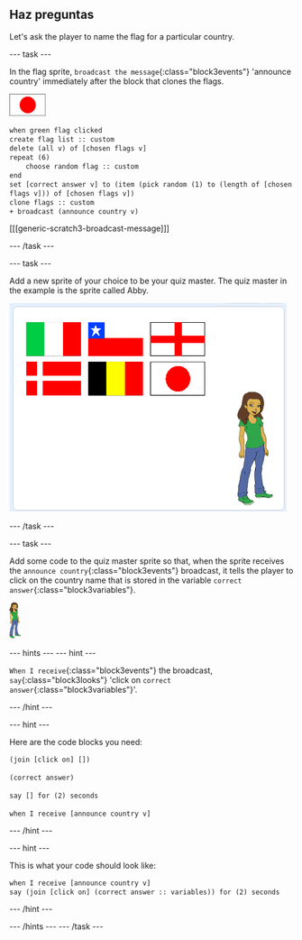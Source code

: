 ## Haz preguntas

Let's ask the player to name the flag for a particular country.

\--- task \---

In the flag sprite, `broadcast the message`{:class="block3events"} 'announce country' immediately after the block that clones the flags.

![Flag sprite](images/flag-sprite.png)

```blocks3
when green flag clicked
create flag list :: custom
delete (all v) of [chosen flags v]
repeat (6)
    choose random flag :: custom
end
set [correct answer v] to (item (pick random (1) to (length of [chosen flags v])) of [chosen flags v])
clone flags :: custom
+ broadcast (announce country v)

```

[[[generic-scratch3-broadcast-message]]]

\--- /task \---

\--- task \---

Add a new sprite of your choice to be your quiz master. The quiz master in the example is the sprite called Abby.

![Abby sprite](images/bear-sprite.png)

\--- /task \---

\--- task \---

Add some code to the quiz master sprite so that, when the sprite receives the `announce country`{:class="block3events"} broadcast, it tells the player to click on the country name that is stored in the variable `correct answer`{:class="block3variables"}.

![Character sprite](images/char-sprite.png)

\--- hints \--- \--- hint \---

`When I receive`{:class="block3events"} the broadcast, `say`{:class="block3looks"} 'click on `correct answer`{:class="block3variables"}'.

\--- /hint \---

\--- hint \---

Here are the code blocks you need:

```blocks3
(join [click on] [])

(correct answer)

say [] for (2) seconds

when I receive [announce country v]
```

\--- /hint \---

\--- hint \---

This is what your code should look like:

```blocks3
when I receive [announce country v]
say (join [click on] (correct answer :: variables)) for (2) seconds
```

\--- /hint \---

\--- /hints \--- \--- /task \---